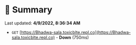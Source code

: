 # 📖 Summary
Last updated: **4/9/2022, 8:36:34 AM**

- `GET` [https://Bhadwa-sala.toxicblte.repl.co](https://Bhadwa-sala.toxicblte.repl.co) - **Down** (750ms)
